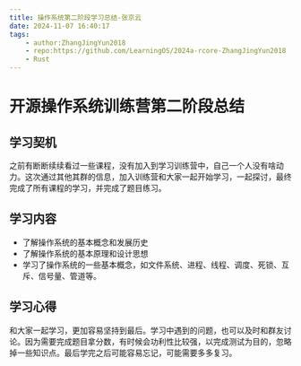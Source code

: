 ```yaml
---
title: 操作系统第二阶段学习总结-张京云
date: 2024-11-07 16:40:17
tags:
    - author:ZhangJingYun2018
    - repo:https://github.com/LearningOS/2024a-rcore-ZhangJingYun2018
    - Rust
---
```



# 开源操作系统训练营第二阶段总结

## 学习契机
  之前有断断续续看过一些课程，没有加入到学习训练营中，自己一个人没有啥动力。这次通过其他其群的信息，加入训练营和大家一起开始学习，一起探讨，最终完成了所有课程的学习，并完成了题目练习。

## 学习内容
- 了解操作系统的基本概念和发展历史
- 了解操作系统的基本原理和设计思想
- 学习了操作系统的一些基本概念，如文件系统、进程、线程、调度、死锁、互斥、信号量、管道等。

## 学习心得
  和大家一起学习，更加容易坚持到最后。学习中遇到的问题，也可以及时和群友讨论。因为需要完成题目拿分数，有时候会功利性比较强，以完成测试为目的，忽略掉一些知识点。最后学完之后可能容易忘记，可能需要多多复习。

